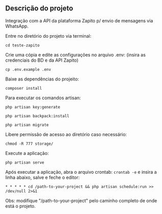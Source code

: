 ## Descrição do projeto

Integração com a API da plataforma Zapito p/ envio de mensagens via WhatsApp. 

Entre no diretório do projeto via terminal: 

``cd teste-zapito``

Crie uma cópia e edite as configurações no arquivo .env:
(insira as credenciais do BD e da API Zapito)

``cp .env.example .env``

Baixe as dependências do projeito:

 ``composer install``

Para executar os comandos artisan:

``php artisan key:generate``

``php artisan backpack:install``

``php artisan migrate``

Libere permissão de acesso ao diretório caso necessário:

``chmod -R 777 storage/``

Execute a aplicação:

``php artisan serve``

Após executar a aplicação, abra o arquivo crontab:
``crontab -e``
e insira a linha abaixo, salve e feche o editor:

``* * * * * cd /path-to-your-project && php artisan schedule:run >> /dev/null 2>&1``

Obs: modifique "/path-to-your-project" pelo caminho 
completo de onde está o projeto.   

